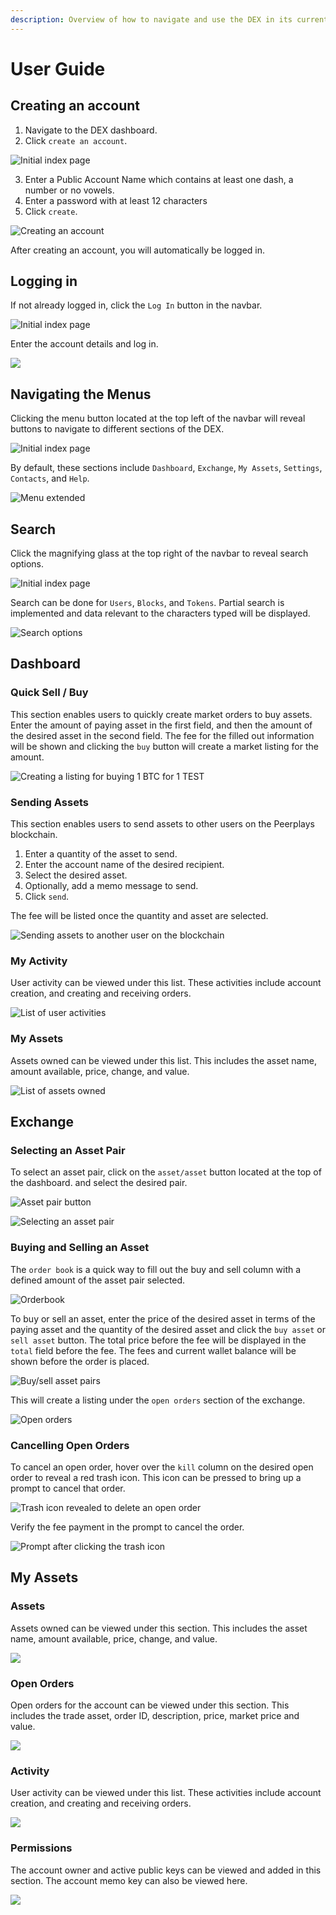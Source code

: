 ```yaml
---
description: Overview of how to navigate and use the DEX in its current state.
---
```


# User Guide

## Creating an account

1. Navigate to the DEX dashboard.
2. Click  `create an account`.

![Initial index page](../../.gitbook/assets/image%20%2843%29.png)

3. Enter a Public Account Name which contains at least one dash, a number or no vowels.  
4. Enter a password with at least 12 characters  
5. Click `create`.

![Creating an account](../../.gitbook/assets/image%20%2845%29.png)

After creating an account, you will automatically be logged in.

## Logging in

If not already logged in, click the `Log In` button in the navbar. 

![Initial index page](../../.gitbook/assets/image%20%2859%29.png)

Enter the account details and log in.

![](../../.gitbook/assets/image%20%2837%29.png)

## Navigating the Menus

Clicking the menu button located at the top left of the navbar will reveal buttons to navigate to different sections of the DEX.

![Initial index page](../../.gitbook/assets/image%20%2858%29.png)

By default, these sections include `Dashboard`, `Exchange`, `My Assets`, `Settings`, `Contacts`,  and `Help`.

![Menu extended](../../.gitbook/assets/image%20%2856%29.png)

## Search

Click the magnifying glass at the top right of the navbar to reveal search options. 

![Initial index page](../../.gitbook/assets/image%20%2855%29.png)

Search can be done for `Users`, `Blocks`, and `Tokens`. Partial search is implemented and data relevant to the characters typed will be displayed. 

![Search options](../../.gitbook/assets/image%20%2854%29.png)

## Dashboard

### Quick Sell / Buy

This section enables users to quickly create market orders to buy assets. Enter the amount of paying asset in the first field, and then the amount of the desired asset in the second field. The fee for the filled out information will be shown and clicking the `buy` button will create a market listing for the amount. 

![Creating a listing for buying 1 BTC for 1 TEST](../../.gitbook/assets/image%20%2844%29.png)

### Sending Assets

This section enables users to send assets to other users on the Peerplays blockchain. 

1. Enter a quantity of the asset to send.
2. Enter the account name of the desired recipient.
3. Select the desired asset.
4. Optionally, add a memo message to send.
5. Click `send`.

The fee will be listed once the quantity and asset are selected. 

![Sending assets to another user on the blockchain](../../.gitbook/assets/image%20%2842%29.png)

### My Activity

User activity can be viewed under this list. These activities include account creation, and creating and receiving orders.

![List of user activities](../../.gitbook/assets/image%20%2840%29.png)

### My Assets

Assets owned can be viewed under this list. This includes the asset name, amount available, price, change, and value.

![List of assets owned](../../.gitbook/assets/image%20%2834%29.png)

## Exchange

### Selecting an Asset Pair

To select an asset pair, click on the `asset/asset` button located at the top of the dashboard. and select the desired pair.

![Asset pair button](../../.gitbook/assets/image%20%2832%29.png)

![Selecting an asset pair](../../.gitbook/assets/image%20%2848%29.png)

### Buying and Selling an Asset

The `order book` is a quick way to fill out the buy and sell column with a defined amount of the asset pair selected. 

![Orderbook](../../.gitbook/assets/image%20%2847%29.png)

To buy or sell an asset, enter the price of the desired asset in terms of the paying asset and the quantity of the desired asset and click the `buy asset` or `sell asset` button. The total price before the fee will be displayed in the `total` field before the fee. The fees and current wallet balance will be shown before the order is placed. 

![Buy/sell asset pairs](../../.gitbook/assets/image%20%2851%29.png)

This will create a listing under the `open orders` section of the exchange. 

![Open orders](../../.gitbook/assets/image%20%2831%29.png)

### Cancelling Open Orders

To cancel an open order, hover over the `kill` column on the desired open order to reveal a red trash icon. This icon can be pressed to bring up a prompt to cancel that order.

![Trash icon revealed to delete an open order](../../.gitbook/assets/image%20%2830%29.png)

Verify the fee payment in the prompt to cancel the order.

![Prompt after clicking the trash icon](../../.gitbook/assets/image%20%2833%29.png)

## My Assets

### Assets

Assets owned can be viewed under this section. This includes the asset name, amount available, price, change, and value.

![](../../.gitbook/assets/image%20%2841%29.png)

### Open Orders

Open orders for the account can be viewed under this section. This includes the trade asset, order ID, description, price, market price and value.

![](../../.gitbook/assets/image%20%2829%29%20%281%29.png)

### Activity

User activity can be viewed under this list. These activities include account creation, and creating and receiving orders.

![](../../.gitbook/assets/image%20%2849%29.png)

### Permissions

The account owner and active public keys can be viewed and added in this section. The account memo key can also be viewed here. 

![](../../.gitbook/assets/image%20%2853%29.png)



